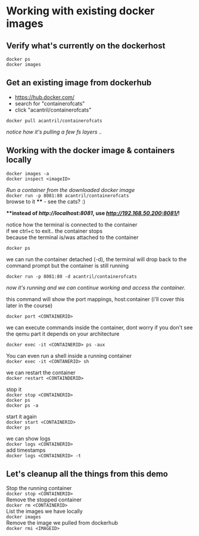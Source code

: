 
# Working with existing docker images

## Verify what's currently on the dockerhost
```docker ps```  
```docker images```

## Get an existing image from dockerhub 
- https://hub.docker.com/  
- search for "containerofcats"  
- click "acantril/containerofcats"  
 
```docker pull acantril/containerofcats```   

*notice how it's pulling a few fs layers ..*  

## Working with the docker image & containers locally
  
```docker images -a```  
```docker inspect <imageID>```  

*Run a container from the downloaded docker image*    
```docker run -p 8081:80 acantril/containerofcats```  
browse to it <b>**</b>  - see the cats? :)    

<b>**instead of <i>http://localhost:8081</i>, use <i>http://192.168.50.200:8081/</i>!</b>

notice how the terminal is connected to the container  
if we ctrl+c to exit.. the container stops  
because the terminal is/was attached to the container  

```docker ps```  

we can run the container detached (-d), the terminal will drop back to the command prompt but the container is still running  

```docker run -p 8081:80 -d acantril/containerofcats```
    
*now it's running and we can continue working and access the container.*

this command will show the port mappings, host:container (i'll cover this later in the course)   

```docker port <CONTAINERID>```  

we can execute commands inside the container, dont worry if you don't see the qemu part it depends on your architecture  
 
```docker exec -it <CONTAINERID> ps -aux```  

You can even run a shell inside a running container    
```docker exec -it <CONTANERID> sh```  
	
we can restart the container    
```docker restart <CONTAINDERID>```  

stop it  
```docker stop <CONTAINERID>```  
```docker ps```  
```docker ps -a```  

start it again  
```docker start <CONTAINERID>```  
```docker ps```  

we can show logs  
```docker logs <CONTAINERID>```  
add timestamps  
```docker logs <CONTAINERID> -t```  

## Let's cleanup all the things from this demo
Stop the running container    
```docker stop <CONTAINERID>```  
Remove the stopped container  
```docker rm <CONTAINERID>```  
List the images we have locally  
```docker images```  
Remove the image we pulled from dockerhub  
```docker rmi <IMAGEID>```  
	









